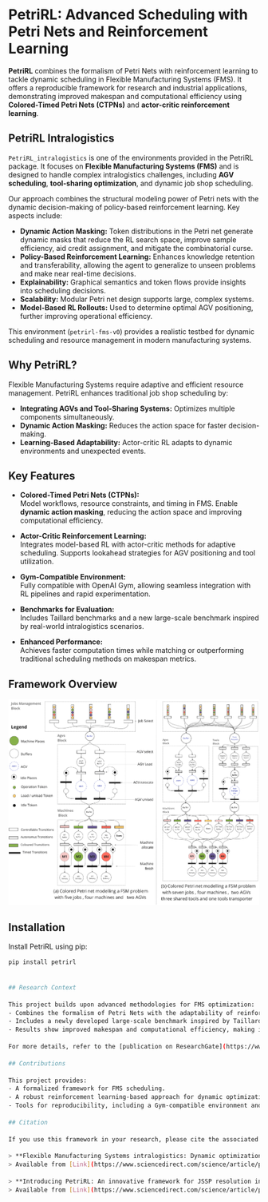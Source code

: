# PetriRL: Advanced Scheduling with Petri Nets and Reinforcement Learning

**PetriRL** combines the formalism of Petri Nets with reinforcement learning to tackle dynamic scheduling in Flexible Manufacturing Systems (FMS). It offers a reproducible framework for research and industrial applications, demonstrating improved makespan and computational efficiency using **Colored-Timed Petri Nets (CTPNs)** and **actor-critic reinforcement learning**. 

## PetriRL Intralogistics

`PetriRL_intralogistics` is one of the environments provided in the PetriRL package. It focuses on **Flexible Manufacturing Systems (FMS)** and is designed to handle complex intralogistics challenges, including **AGV scheduling**, **tool-sharing optimization**, and dynamic job shop scheduling.  

Our approach combines the structural modeling power of Petri nets with the dynamic decision-making of policy-based reinforcement learning. Key aspects include:

- **Dynamic Action Masking:** Token distributions in the Petri net generate dynamic masks that reduce the RL search space, improve sample efficiency, aid credit assignment, and mitigate the combinatorial curse.
- **Policy-Based Reinforcement Learning:** Enhances knowledge retention and transferability, allowing the agent to generalize to unseen problems and make near real-time decisions.
- **Explainability:** Graphical semantics and token flows provide insights into scheduling decisions.
- **Scalability:** Modular Petri net design supports large, complex systems.
- **Model-Based RL Rollouts:** Used to determine optimal AGV positioning, further improving operational efficiency.

This environment (`petrirl-fms-v0`) provides a realistic testbed for dynamic scheduling and resource management in modern manufacturing systems.

## Why PetriRL?

Flexible Manufacturing Systems require adaptive and efficient resource management. PetriRL enhances traditional job shop scheduling by:

- **Integrating AGVs and Tool-Sharing Systems:** Optimizes multiple components simultaneously.
- **Dynamic Action Masking:** Reduces the action space for faster decision-making.
- **Learning-Based Adaptability:** Actor-critic RL adapts to dynamic environments and unexpected events.

## Key Features

- **Colored-Timed Petri Nets (CTPNs):**  
  Model workflows, resource constraints, and timing in FMS. Enable **dynamic action masking**, reducing the action space and improving computational efficiency.

- **Actor-Critic Reinforcement Learning:**  
  Integrates model-based RL with actor-critic methods for adaptive scheduling. Supports lookahead strategies for AGV positioning and tool utilization.

- **Gym-Compatible Environment:**  
  Fully compatible with OpenAI Gym, allowing seamless integration with RL pipelines and rapid experimentation.

- **Benchmarks for Evaluation:**  
  Includes Taillard benchmarks and a new large-scale benchmark inspired by real-world intralogistics scenarios.

- **Enhanced Performance:**  
  Achieves faster computation times while matching or outperforming traditional scheduling methods on makespan metrics.

## Framework Overview

![Framework](https://github.com/Sofiene-Uni/Intralogistics/blob/main/framework.png)

## Installation

Install PetriRL using pip:

```bash
pip install petrirl


## Research Context  

This project builds upon advanced methodologies for FMS optimization:  
- Combines the formalism of Petri Nets with the adaptability of reinforcement learning.  
- Includes a newly developed large-scale benchmark inspired by Taillard instances.  
- Results show improved makespan and computational efficiency, making it suitable for both academic research and industrial applications.  

For more details, refer to the [publication on ResearchGate](https://www.researchgate.net/publication/386198263_Flexible_Manufacturing_Systems_Intralogistics_Dynamic_Optimization_of_AGVs_and_Tool_Sharing_Using_Coloured-Timed_Petri_Nets_and_Actor-Critic_RL_with_Actions_Masking).  

## Contributions  

This project provides:  
- A formalized framework for FMS scheduling.  
- A robust reinforcement learning-based approach for dynamic optimization.  
- Tools for reproducibility, including a Gym-compatible environment and instance generator.  

## Citation  

If you use this framework in your research, please cite the associated papers:  

> **Flexible Manufacturing Systems intralogistics: Dynamic optimization of AGVs and tool sharing using Colored-Timed Petri Nets and actor–critic RL with actions masking**  
> Available from [Link](https://www.sciencedirect.com/science/article/pii/S0278612525001694). 

> **Introducing PetriRL: An innovative framework for JSSP resolution integrating Petri nets and event-based reinforcement learning**  
> Available from [Link](https://www.sciencedirect.com/science/article/pii/S0278612524000943). 
